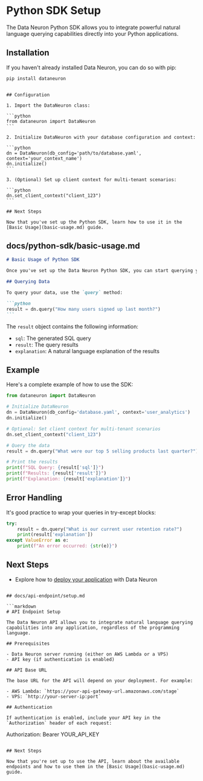 # Python SDK Setup

The Data Neuron Python SDK allows you to integrate powerful natural language querying capabilities directly into your Python applications.

## Installation

If you haven't already installed Data Neuron, you can do so with pip:

```bash
pip install dataneuron
```

````

## Configuration

1. Import the DataNeuron class:

```python
from dataneuron import DataNeuron
```

2. Initialize DataNeuron with your database configuration and context:

```python
dn = DataNeuron(db_config='path/to/database.yaml', context='your_context_name')
dn.initialize()
```

3. (Optional) Set up client context for multi-tenant scenarios:

```python
dn.set_client_context("client_123")
```

## Next Steps

Now that you've set up the Python SDK, learn how to use it in the [Basic Usage](basic-usage.md) guide.

````

## docs/python-sdk/basic-usage.md

````markdown
# Basic Usage of Python SDK

Once you've set up the Data Neuron Python SDK, you can start querying your data using natural language.

## Querying Data

To query your data, use the `query` method:

```python
result = dn.query("How many users signed up last month?")
```
````

The `result` object contains the following information:

- `sql`: The generated SQL query
- `result`: The query results
- `explanation`: A natural language explanation of the results

## Example

Here's a complete example of how to use the SDK:

```python
from dataneuron import DataNeuron

# Initialize DataNeuron
dn = DataNeuron(db_config='database.yaml', context='user_analytics')
dn.initialize()

# Optional: Set client context for multi-tenant scenarios
dn.set_client_context("client_123")

# Query the data
result = dn.query("What were our top 5 selling products last quarter?")

# Print the results
print(f"SQL Query: {result['sql']}")
print(f"Results: {result['result']}")
print(f"Explanation: {result['explanation']}")
```

## Error Handling

It's good practice to wrap your queries in try-except blocks:

```python
try:
    result = dn.query("What is our current user retention rate?")
    print(result['explanation'])
except ValueError as e:
    print(f"An error occurred: {str(e)}")
```

## Next Steps

<!-- - Learn about [Advanced Features](advanced-features.md) of the Python SDK -->

- Explore how to [deploy your application](../deployment/aws-lambda.md) with Data Neuron

````

## docs/api-endpoint/setup.md

```markdown
# API Endpoint Setup

The Data Neuron API allows you to integrate natural language querying capabilities into any application, regardless of the programming language.

## Prerequisites

- Data Neuron server running (either on AWS Lambda or a VPS)
- API key (if authentication is enabled)

## API Base URL

The base URL for the API will depend on your deployment. For example:

- AWS Lambda: `https://your-api-gateway-url.amazonaws.com/stage`
- VPS: `http://your-server-ip:port`

## Authentication

If authentication is enabled, include your API key in the `Authorization` header of each request:

````

Authorization: Bearer YOUR_API_KEY

```

## Next Steps

Now that you're set up to use the API, learn about the available endpoints and how to use them in the [Basic Usage](basic-usage.md) guide.
```
